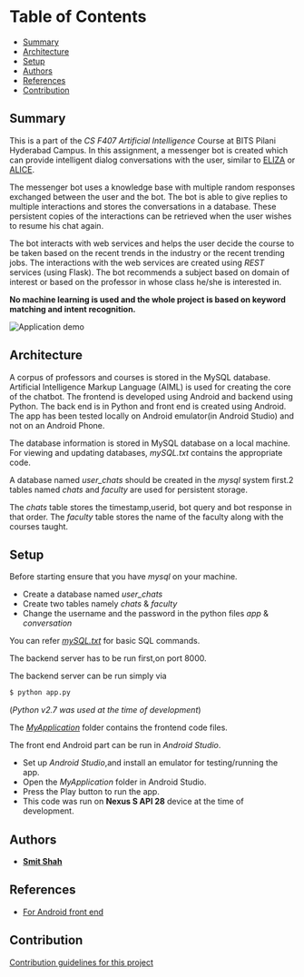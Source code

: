 
# Table of Contents

  * [Summary](#summary)
  * [Architecture](#architecture)
  * [Setup](#setup)
  * [Authors](#authors)
  * [References](#references)
  * [Contribution](#contribution)

## Summary
This is a part of the *CS F407 Artificial Intelligence* Course at BITS Pilani Hyderabad Campus. In this assignment, a messenger bot  is created which can provide intelligent dialog conversations with the user, similar to  [ELIZA](https://en.wikipedia.org/wiki/ELIZA) or [ALICE](https://www.chatbots.org/chatbot/a.l.i.c.e/).

The messenger bot uses a knowledge base with multiple random responses exchanged between the user and the bot. The bot is able to give replies to multiple interactions and stores the conversations in a  database. These persistent copies of the interactions can be retrieved when the user wishes to resume his chat again. 

The bot interacts with web services and helps the user decide the course to be taken based on the recent trends in the industry or the recent trending jobs. The interactions with the web services are created using *REST* services (using Flask). The bot  recommends a subject based on domain of interest or based on the professor in whose class he/she is interested in. 

**No machine learning is used and the whole project is based on keyword matching and intent recognition.**

![Application demo](media/demo.gif)



## Architecture
A corpus of professors and courses is stored in the MySQL database. Artificial Intelligence Markup Language (AIML) is used for creating the core of the chatbot. The frontend is developed using Android and backend using Python. 
The back end is in Python and front end is created using Android.
The app has been tested locally on Android emulator(in Android Studio) and not on an Android Phone.

The database information is stored in MySQL database on a  local machine. For viewing and updating databases, *mySQL.txt* contains the appropriate code.



A database named *user_chats* should be created in the *mysql* system first.2 tables named *chats* and *faculty* are used for persistent storage.

The *chats* table stores the timestamp,userid, bot query and bot response in that order.
The *faculty* table stores the name of the faculty along with the courses taught.

## Setup

Before starting ensure that you have *mysql* on your machine.
- Create a database named *user_chats*
- Create two tables namely *chats* & *faculty*
- Change the username and the password in the python files *app* & *conversation*

You can refer *[mySQL.txt](https://github.com/smit-1999/AIML_Bot/blob/master/mySQL.txt)* for basic SQL commands.
	

The backend server has to be run first,on port 8000.

The backend server can be run simply via 
```bash
$ python app.py 
```
(*Python v2.7 was used at the time of development*)



The [*MyApplication*](https://github.com/smit-1999/AIML_Bot/tree/master/MyApplication) folder contains the frontend code files.

The front end Android part can be run in *Android Studio*.
- Set up *Android Studio*,and install an emulator for testing/running the app.
- Open the *MyApplication* folder in Android Studio.
- Press the Play button to run the app. 
- This code was run on **Nexus S API 28** device at the time of development.

## Authors

 - [**Smit Shah**](https://github.com/smit-1999/)

## References

 - [For Android front end
   ](https://medium.com/@harivigneshjayapalan/android-baking-a-simple-chatbot-in-30-minutes-aiml-ff43c3269025)

## Contribution
[Contribution guidelines for this project](docs/CONTRIBUTING.md)
